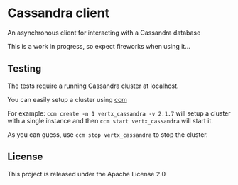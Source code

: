 # Cassandra client

An asynchronous client for interacting with a Cassandra database

This is a work in progress, so expect fireworks when using it...

## Testing

The tests require a running Cassandra cluster at localhost. 

You can easily setup a cluster using [ccm](https://github.com/pcmanus/ccm)

For example: 
`ccm create -n 1 vertx_cassandra -v 2.1.7` will setup a cluster with a single instance and then `ccm start vertx_cassandra` will start it.

As you can guess, use `ccm stop vertx_cassandra` to stop the cluster.

## License

This project is released under the Apache License 2.0 